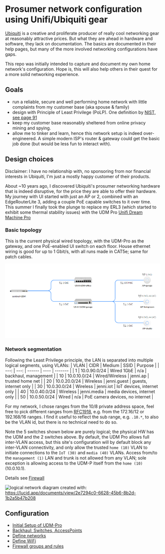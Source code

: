 # Prosumer network configuration using Unifi/Ubiquiti gear

[Ubiquiti](https://www.ui.com/) is a creative and proliferate producer of really cool networking gear
at reasonably attractive prices.
But what they are ahead in hardware and software, they lack on documentation.
The basics are documented in their help pages, but many of the more involved
networking configurations have gaps.

This repo was initially intended to capture and document my own home network's configuration. Hope is, this
will also help others in their quest for a more solid networking experience.

## Goals

- run a reliable, secure and well performing home network with little complaints from my customer base (aka spouse & family)
- design with Principle of Least Privilege (PoLP).
  One definition by [NIST, see page 91](https://nvlpubs.nist.gov/nistpubs/SpecialPublications/NIST.SP.800-12r1.pdf)
- keep my customer base reasonably sheltered from online privacy mining and spying.
- allow me to tinker and learn, hence this network setup is indeed over-engineered.
  A simple modern ISP's router & gateway could get the basic job done (but would be less fun to interact with).

## Design choices

Disclaimer: I have no relationship with, no sponsoring from nor financial interests in Ubiquiti,
I'm just a mostly happy customer of their products.

About ~10 years ago, I discovered Ubiquiti's prosumer networking hardware that is indeed disruptive,
for the price they are able to offer their hardware. My journey with UI started with just an AP or 2,
combined with an EdgeRouterLite 3, adding a couple PoE capable switches to it over time.
This summer I finally took the plunge to replace my ERL3 (which started to exhibit some
thermal stability issues) with the UDM Pro [Unifi Dream Machine Pro](https://www.ui.com/consoles/)

### Basic topology

This is the current physical wired topology, with the UDM-Pro as the gateway,
and one PoE-enabled UI switch on each floor. House ethernet wiring is good for up to 1 Gbit/s,
with all runs made in CAT5e; same for patch cables.

![backhaul topo](/assets/UDP-Pro-topo.png)

### Network segmentation

Following the Least Privilege principle, the LAN is separated into multiple logical segments, using
VLANs:
| VLAN | CIDR | Medium | SSID | Purpose |
| ---: | ---: | ------ | ---- | ------- |
| 1  | 10.0.90.0/24 | Wired 1GbE | n/a | backhaul, management |
| 10 | 10.0.10.0/24 | Wired/Wireless | jenni.ap | trusted home net |
| 20 | 10.0.20.0/24 | Wireless | jenni.guest | guests, internet only |
| 30 | 10.0.30.0/24 | Wireless | jenni.iot | IoT devices, internet only |
| 40 | 10.0.40.0/24 | Wireless | jenni.media | media devices, internet only |
| 50 | 10.0.50.0/24 | Wired | n/a | PoE camera devices, no internet |

For my network, I chose ranges from the 10/8 private address space, feel free to pick different ranges
from [RFC1918](https://datatracker.ietf.org/doc/html/rfc1918), e.g. from the 172.16/12 or 192.168/16 ranges.
I find it useful to reflect the sub range, e.g. ```.10.*```, to also be the VLAN id, but there is no
technical need to do so.

Note the 5 switches shown below are purely logical; the physical HW has the UDM and the 2 switches above.
By default, the UDM Pro allows full inter-VLAN access, but this site's configuration will by default block
any inter-VLAN connectivity, and only allow the trusted ```home (10)``` VLAN to initiate connections to the
```IoT (30)``` and ```media (40)``` VLANs. Access from/to the ```management (1)``` LAN and trunk is
not allowed from any VLAN; sole exception is allowing access to the UDM-P itself from the ```home (10)``` (10.0.10.1).

Details see [Firewall](#Firewall)

![logical network](assets/UDM-P_logical_network.svg)
diagram created with: <https://lucid.app/documents/view/2e7294c0-6628-45b6-8b2d-1b2a5b47b208>

## Configuration

- [Initial Setup of UDM-Pro](/configuration/1-UDM-Pro-Setup.md)
- [Backhaul: Switches, AccessPoints](/configuration/2-Backhaul-switches-APs.md)
- [Define networks](/configuration/3-Networks.md)
- [Define WiFi](/configuration/4-Wifi.md)
- [Firewall groups and rules](/configuration/5-Firewall-rules.md)
